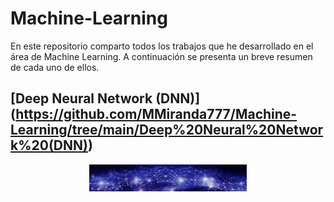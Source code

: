 # Machine-Learning

En este repositorio comparto todos los trabajos que he desarrollado en el área de Machine Learning. A continuación se presenta un breve resumen de cada uno de ellos.

## [Deep Neural Network (DNN)] (https://github.com/MMiranda777/Machine-Learning/tree/main/Deep%20Neural%20Network%20(DNN))

<img src="Media/dnn.jpg" width="50%" style="display: block; margin: auto;" />
